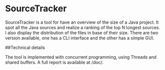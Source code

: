 # SourceTracker

SourceTracker is a tool for have an overview of the size of a Java project.
It spot all the Java sources and realize a ranking of the top N longest sources.
I also display the distribution of the files in base of their size.
There are two version available, one has a CLI interface and the other has a simple GUI.

##Technical details

The tool is implemented with concurrent programming, using Threads and shared buffers.
A full report is available at /doc/.
